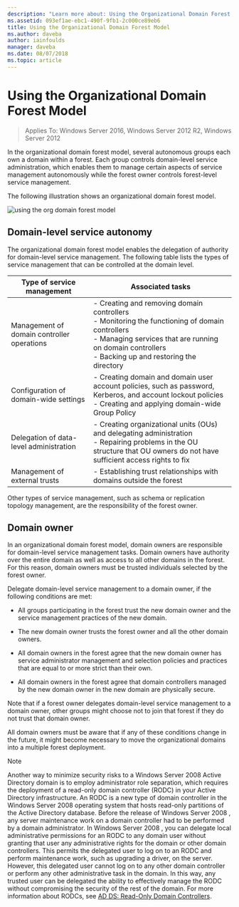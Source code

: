 ```yaml
---
description: "Learn more about: Using the Organizational Domain Forest Model"
ms.assetid: 093ef1ae-ebc1-490f-9fb1-2c000ce89eb6
title: Using the Organizational Domain Forest Model
ms.author: daveba
author: iainfoulds
manager: daveba
ms.date: 08/07/2018
ms.topic: article
---
```


# Using the Organizational Domain Forest Model

> Applies To: Windows Server 2016, Windows Server 2012 R2, Windows Server 2012

In the organizational domain forest model, several autonomous groups each own a domain within a forest. Each group controls domain-level service administration, which enables them to manage certain aspects of service management autonomously while the forest owner controls forest-level service management.

The following illustration shows an organizational domain forest model.

![using the org domain forest model](../../media/Using-the-Organizational-Domain-Forest-Model/c50a3c6a-b0e4-43ec-ad62-f05d05f0bbd2.gif)

## Domain-level service autonomy

The organizational domain forest model enables the delegation of authority for domain-level service management. The following table lists the types of service management that can be controlled at the domain level.

| Type of service management | Associated tasks |
| -------------------------- |----------------- |
| Management of domain controller operations    | - Creating and removing domain controllers<br />- Monitoring the functioning of domain controllers<br />- Managing services that are running on domain controllers<br />- Backing up and restoring the directory |
| Configuration of domain-wide settings         | - Creating domain and domain user account policies, such as password, Kerberos, and account lockout policies<br />- Creating and applying domain-wide Group Policy |
| Delegation of data-level administration       | - Creating organizational units (OUs) and delegating administration<br />- Repairing problems in the OU structure that OU owners do not have sufficient access rights to fix |
| Management of external trusts | - Establishing trust relationships with domains outside the forest |

Other types of service management, such as schema or replication topology management, are the responsibility of the forest owner.

## Domain owner

In an organizational domain forest model, domain owners are responsible for domain-level service management tasks. Domain owners have authority over the entire domain as well as access to all other domains in the forest. For this reason, domain owners must be trusted individuals selected by the forest owner.

Delegate domain-level service management to a domain owner, if the following conditions are met:

- All groups participating in the forest trust the new domain owner and the service management practices of the new domain.

- The new domain owner trusts the forest owner and all the other domain owners.

- All domain owners in the forest agree that the new domain owner has service administrator management and selection policies and practices that are equal to or more strict than their own.

- All domain owners in the forest agree that domain controllers managed by the new domain owner in the new domain are physically secure.

Note that if a forest owner delegates domain-level service management to a domain owner, other groups might choose not to join that forest if they do not trust that domain owner.

All domain owners must be aware that if any of these conditions change in the future, it might become necessary to move the organizational domains into a multiple forest deployment.

> [!NOTE]
> Another way to minimize security risks to a  Windows Server 2008  Active Directory domain is to employ administrator role separation, which requires the deployment of a read-only domain controller (RODC) in your Active Directory infrastructure. An RODC is a new type of domain controller in the  Windows Server 2008  operating system that hosts read-only partitions of the Active Directory database. Before the release of  Windows Server 2008 , any server maintenance work on a domain controller had to be performed by a domain administrator. In  Windows Server 2008 , you can delegate local administrative permissions for an RODC to any domain user without granting that user any administrative rights for the domain or other domain controllers. This permits the delegated user to log on to an RODC and perform maintenance work, such as upgrading a driver, on the server. However, this delegated user cannot log on to any other domain controller or perform any other administrative task in the domain. In this way, any trusted user can be delegated the ability to effectively manage the RODC without compromising the security of the rest of the domain. For more information about RODCs, see [AD DS: Read-Only Domain Controllers](/previous-versions/windows/it-pro/windows-server-2008-r2-and-2008/cc732801(v=ws.10)).
